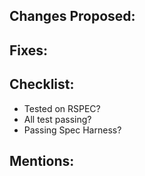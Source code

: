 ## Changes Proposed:


## Fixes:


## Checklist:
* Tested on RSPEC?
* All test passing? 
* Passing Spec Harness?

## Mentions:
